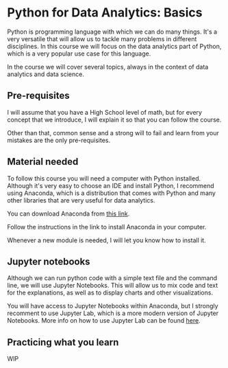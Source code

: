 # Python for Data Analytics: Basics

Python is programming language with which we can do many things. It's a very versatile that will allow us to tackle many problems in different disciplines. In this course we will focus on the data analytics part of Python, which is a very popular use case for this language.

In the course we will cover several topics, always in the context of data analytics and data science.

## Pre-requisites

I will assume that you have a High School level of math, but for every concept that we introduce, I will explain it so that you can follow the course.

Other than that, common sense and a strong will to fail and learn from your mistakes are the only pre-requisites.

## Material needed

To follow this course you will need a computer with Python installed. Although it's very easy to choose an IDE and install Python, I recommend using Anaconda, which is a distribution that comes with Python and many other libraries that are very useful for data analytics.

You can download Anaconda from [this link](https://docs.anaconda.com/anaconda/install/).

Follow the instructions in the link to install Anaconda in your computer.

Whenever a new module is needed, I will let you know how to install it.

## Jupyter notebooks

Although we can run python code with a simple text file and the command line, we will use Jupyter Notebooks. This will allow us to mix code and text for the explanations, as well as to display charts and other visualizations.

You will have access to Jupyter Notebooks within Anaconda, but I strongly recomment to use Jupyter Lab, which is a more modern version of Jupyter Notebooks. More info on how to use Jupyter Lab can be found [here](https://jupyterlab.readthedocs.io/en/latest/user/interface.html).

## Practicing what you learn

WIP
